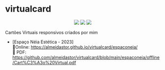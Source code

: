 # virtualcard
<p align="center">
  <img src="https://img.shields.io/badge/-HTML5-E34F26?logo=html5&logoColor=white&style=flat"/>
  <img src="https://img.shields.io/badge/-CSS3-1572B6?logo=css3&logoColor=white&style=flat"/>
  <img src="https://img.shields.io/badge/-InDesign-FF3366?logo=adobeindesign&logoColor=white&style=flat"/>
</p>

Cartões Virtuais responsivos criados por mim

* [Espaço Néia Estética - 2023] </br> 
🔗Online: https://almeidastor.github.io/virtualcard/espaconeia/ </br>
📎 PDF: https://github.com/almeidastor/virtualcard/blob/main/espaconeia/offline/Cart%C3%A3o%20Virtual.pdf
